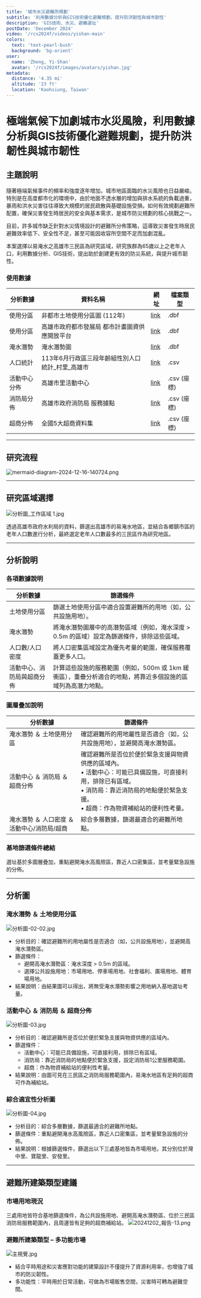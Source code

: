 ```yaml
---
title: '城市水災避難所規劃'
subtitle: '利用數據分析與GIS技術優化避難規劃，提升防洪韌性與城市韌性'
description: 'GIS技術、水災、避難選址'
postDate: 'December 2024'
video: '/rcs2024f/videos/yishan-main'
colors:
  text: 'text-pearl-bush'
  background: 'bg-orient'
user:
  name: 'Zheng, Yi-Shan'
  avatar: '/rcs2024f/images/avatars/yishan.jpg'
metadata:
  distance: '4.35 mi'
  altitude: '23 ft'
  location: 'Kaohsiung, Taiwan'
---
```


# 極端氣候下加劇城市水災風險，利用數據分析與GIS技術優化避難規劃，提升防洪韌性與城市韌性

## 主題說明

隨著極端氣候事件的頻率和強度逐年增加，城市地區面臨的水災風險也日益嚴峻。特別是在高度都市化的環境中，由於地面不透水層的增加與排水系統的負載過重，暴雨和洪水災害往往導致大規模的居民疏散與基礎設施受損。如何有效規劃避難所配置，確保災害發生時居民的安全與基本需求，是城市防災規劃的核心挑戰之一。

目前，許多城市缺乏針對水災情境設計的避難所分佈策略，這導致災害發生時居民避難效率低下、安全性不足，甚至可能因收容所空間不足而加劇混亂。

本案選擇以易淹水之高雄市三民區為研究區域，研究族群為65歲以上之老年人口，利用數據分析、GIS技術，提出助於創建更有效的防災系統，與提升城市韌性。

### 使用數據

| **分析數據** | **資料名稱** | **網址** | **檔案類型** |
| --- | --- | --- | --- |
| 使用分區 | 非都市土地使用分區圖 (112年) | [link](https://data.gov.tw/dataset/169538) | .dbf |
| 使用分區 | 高雄市政府都市發展局 都市計畫圖資供應開放平台 | [link](https://urbangisdata.kcg.gov.tw/ODA/web_page/ODA020100.jsp) | .dbf |
| 淹水潛勢 | 淹水潛勢圖 | [link](https://data.gov.tw/dataset/25766) | .dbf |
| 人口統計 | 113年6月行政區三段年齡組性別人口統計_村里_高雄市 | [link](https://segis.moi.gov.tw/STATCloud/QueryInterfaceView?COL=EAh3wNVSRpareHiA%252fB4FxA%253d%253d&MCOL=wkSxTrtu2R0aeijQI%252bApbQ%253d%253d) | .csv |
| 活動中心分佈 | 高雄市里活動中心 | [link](https://data.gov.tw/dataset/47063) | .csv (座標) |
| 消防局分佈 | 高雄市政府消防局 服務據點 | [link](https://fdkc.kcg.gov.tw/cp.aspx?n=4928082F113B77BE&s=46E51698F56B4018) | .csv (座標) |
| 超商分佈 | 全國5大超商資料集 | [link](https://data.gov.tw/dataset/32086?fbclid=IwAR1-5ekeNM6TZSC-1jyXoVrbAR8fPlnnLaXGPUrETnzMR9CujVtdzku81OM) | .csv (座標) |

---

## 研究流程

![mermaid-diagram-2024-12-16-140724.png](/rcs2024f/yishan/a1.png)

---

## 研究區域選擇

![分析圖_工作區域 1.jpg](/rcs2024f/yishan/a2.jpg)

透過高雄市政府水利局的資料，篩選出高雄市的易淹水地區，並結合各鄉鎮市區的老年人口數進行分析，最終選定老年人口數最多的三民區作為研究地區。

---

## 分析說明

### 各項數據說明

| **分析數據** | **篩選條件** |
| --- | --- |
| 土地使用分區 | 篩選土地使用分區中適合設置避難所的用地（如，公共設施用地）。 |
| 淹水潛勢 | 將淹水潛勢圖層中的高潛勢區域（例如，淹水深度 > 0.5m 的區域）設定為篩選條件，排除這些區域。 |
| 人口數/人口密度 | 將人口密集區域設定為優先考量的範圍，確保服務覆蓋更多人口。 |
| 活動中心、消防局與超商分佈 | 計算這些設施的服務範圍（例如，500m 或 1km 緩衝區），重疊分析適合的地點，將靠近多個設施的區域列為高潛力地點。 |

### 圖層疊加說明

| **分析數據** | **篩選條件** |
| --- | --- |
| 淹水潛勢 ＆ 土地使用分區 | 確認避難所的用地屬性是否適合（如，公共設施用地），並避開高淹水潛勢區。 |
| 活動中心 ＆ 消防局 ＆ 超商分佈 | 確認避難所是否位於便於緊急支援與物資供應的區域內。<br>• 活動中心：可能已具備設施，可直接利用，排除已有區域。<br>• 消防局：靠近消防局的地點便於緊急支援。<br>• 超商：作為物資補給站的便利性考量。 |
| 淹水潛勢 ＆ 人口密度 ＆ 活動中心/消防局/超商 | 綜合多層數據，篩選最適合的避難所地點。 |

### 基地篩選條件總結

選址基於多圖層疊加，重點避開淹水高風險區，靠近人口密集區，並考量緊急設施的分佈。

---

## 分析圖

### 淹水潛勢 ＆ 土地使用分區

![分析圖-02-02.jpg](/rcs2024f/yishan/a3.jpg)

- 分析目的：確認避難所的用地屬性是否適合（如，公共設施用地），並避開高淹水潛勢區。
- 篩選條件：
    - 避開高淹水潛勢區：淹水深度 > 0.5m 的區域。
    - 選擇公共設施用地：市場用地、停車場用地、社會福利、廣場用地、體育場用地。
- 結果說明：由結果圖可以得出，將無受淹水潛勢影響之用地納入基地選址考量。

### 活動中心 ＆ 消防局 ＆ 超商分佈

![分析圖-03.jpg](/rcs2024f/yishan/a4.jpg)

- 分析目的：確認避難所是否位於便於緊急支援與物資供應的區域內。
- 篩選條件：
    - 活動中心：可能已具備設施，可直接利用，排除已有區域。
    - 消防局：靠近消防局的地點便於緊急支援，設定消防局1公里服務範圍。
    - 超商：作為物資補給站的便利性考量。
- 結果說明：由圖可見在三民區之消防局服務範圍內，易淹水地區有足夠的超商可作為補給站。

### 綜合適宜性分析圖

![分析圖-04.jpg](/rcs2024f/yishan/a5.jpg)

- 分析目的：綜合多層數據，篩選最適合的避難所地點。
- 篩選條件：重點避開淹水高風險區，靠近人口密集區，並考量緊急設施的分佈。
- 結果說明：根據篩選條件，篩選出以下三處基地皆為市場用地，其分別位於灣中里、寶龍里、安發里。

---

## 避難所建築類型建議

### 市場用地現況
三處用地皆符合基地篩選條件，為公共設施用地、避開高淹水潛勢區、位於三民區消防局服務範圍內，且周邊皆有足夠的超商補給站。
![20241202_報告-13.png](/rcs2024f/yishan/a6.png)

### 避難所建築類型 – 多功能市場

![主視覺.jpg](/rcs2024f/yishan/a7.jpg)

- 結合平時用途和災害應對功能的建築設計不僅提升了資源利用率，也增強了城市的防災韌性。
- 多功能性：平時用於日常活動，可做為市場販售空間，災害時可轉為避難空間。
